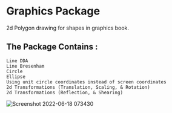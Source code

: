 # Graphics Package
2d Polygon drawing for shapes in graphics book.

## The Package Contains : 
```
Line DDA
Line Bresenham
Circle 
Ellipse 
Using unit circle coordinates instead of screen coordinates 
2d Transformations (Translation, Scaling, & Rotation) 
2d Transformations (Reflection, & Shearing)
```

![Screenshot 2022-06-18 073430](https://user-images.githubusercontent.com/58761388/174424445-6b8e9249-223a-4044-8849-ab43c64aef71.png)